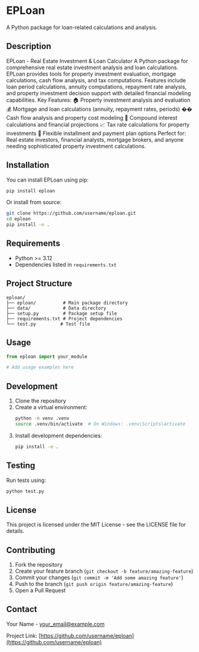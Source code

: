 # EPLoan

A Python package for loan-related calculations and analysis.

## Description

EPLoan - Real Estate Investment & Loan Calculator
A Python package for comprehensive real estate investment analysis and loan calculations. EPLoan provides tools for property investment evaluation, mortgage calculations, cash flow analysis, and tax computations. Features include loan period calculations, annuity computations, repayment rate analysis, and property investment decision support with detailed financial modeling capabilities.
Key Features:
🏠 Property investment analysis and evaluation
💰 Mortgage and loan calculations (annuity, repayment rates, periods)
�� Cash flow analysis and property cost modeling
🧮 Compound interest calculations and financial projections
📈 Tax rate calculations for property investments
🔧 Flexible installment and payment plan options
Perfect for: Real estate investors, financial analysts, mortgage brokers, and anyone needing sophisticated property investment calculations.
## Installation

You can install EPLoan using pip:

```bash
pip install eploan
```

Or install from source:

```bash
git clone https://github.com/username/eploan.git
cd eploan
pip install -e .
```

## Requirements

- Python >= 3.12
- Dependencies listed in `requirements.txt`

## Project Structure

```
eploan/
├── eploan/          # Main package directory
├── data/            # Data directory
├── setup.py         # Package setup file
├── requirements.txt # Project dependencies
└── test.py         # Test file
```

## Usage

```python
from eploan import your_module

# Add usage examples here
```

## Development

1. Clone the repository
2. Create a virtual environment:
   ```bash
   python -m venv .venv
   source .venv/bin/activate  # On Windows: .venv\Scripts\activate
   ```
3. Install development dependencies:
   ```bash
   pip install -e .
   ```

## Testing

Run tests using:
```bash
python test.py
```

## License

This project is licensed under the MIT License - see the LICENSE file for details.

## Contributing

1. Fork the repository
2. Create your feature branch (`git checkout -b feature/amazing-feature`)
3. Commit your changes (`git commit -m 'Add some amazing feature'`)
4. Push to the branch (`git push origin feature/amazing-feature`)
5. Open a Pull Request

## Contact

Your Name - your_email@example.com

Project Link: [https://github.com/username/eploan](https://github.com/username/eploan) 